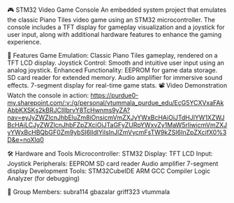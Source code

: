 🎮 STM32 Video Game Console
An embedded system project that emulates the classic Piano Tiles video game using an STM32 microcontroller. The console includes a TFT display for gameplay visualization and a joystick for user input, along with additional hardware features to enhance the gaming experience.

🌟 Features
Game Emulation: Classic Piano Tiles gameplay, rendered on a TFT LCD display.
Joystick Control: Smooth and intuitive user input using an analog joystick.
Enhanced Functionality:
EEPROM for game data storage.
SD card reader for extended memory.
Audio amplifier for immersive sound effects.
7-segment display for real-time game stats.
📽️ Video Demonstration
Watch the console in action: 
https://purdue0-my.sharepoint.com/:v:/g/personal/vtummala_purdue_edu/EcG5YCXVxaFAkAbbKXSKs2kBRJClllbrvY8TcHwnms9yZA?nav=eyJyZWZlcnJhbEluZm8iOnsicmVmZXJyYWxBcHAiOiJTdHJlYW1XZWJBcHAiLCJyZWZlcnJhbFZpZXciOiJTaGFyZURpYWxvZy1MaW5rIiwicmVmZXJyYWxBcHBQbGF0Zm9ybSI6IldlYiIsInJlZmVycmFsTW9kZSI6InZpZXcifX0%3D&e=noXIq0

🛠️ Hardware and Tools
Microcontroller: STM32
Display: TFT LCD
Input: Joystick
Peripherals:
EEPROM
SD card reader
Audio amplifier
7-segment display
Development Tools:
STM32CubeIDE
ARM GCC Compiler
Logic Analyzer (for debugging)

👥 Group Members: 
subra114
gbazalar
griff323
vtummala


